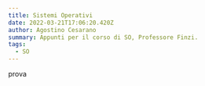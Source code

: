 ```yaml
---
title: Sistemi Operativi
date: 2022-03-21T17:06:20.420Z
author: Agostino Cesarano
summary: Appunti per il corso di SO, Professore Finzi.
tags:
  - SO
---
```

prova